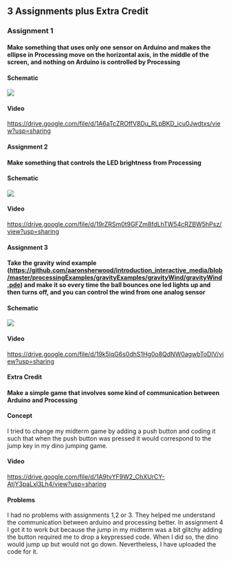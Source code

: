 ## 3 Assignments plus Extra Credit

### Assignment 1
#### Make something that uses only one sensor on Arduino and makes the ellipse in Processing move on the horizontal axis, in the middle of the screen, and nothing on Arduino is controlled by Processing

#### Schematic 

![](20211123_.143858jpg)
#### Video
https://drive.google.com/file/d/1A6aTcZROffV8Du_RLpBKD_icu0Jwdtxs/view?usp=sharing
#### Assignment 2
#### Make something that controls the LED brightness from Processing

#### Schematic 
![](20211123_.143902jpg)
#### Video
https://drive.google.com/file/d/19rZRSm0t9GFZm8fdLhTW54cRZBW5hPsz/view?usp=sharing
#### Assignment 3
#### Take the gravity wind example (https://github.com/aaronsherwood/introduction_interactive_media/blob/master/processingExamples/gravityExamples/gravityWind/gravityWind.pde) and make it so every time the ball bounces one led lights up and then turns off, and you can control the wind from one analog sensor

#### Schematic 
![](20211123_.143907jpg)
#### Video
https://drive.google.com/file/d/19k5lqG6s0dhS1Hg0o8QdNW0agwbToDlV/view?usp=sharing

#### Extra Credit 
#### Make a simple game that involves some kind of communication between Arduino and Processing

#### Concept 
I tried to change my midterm game by adding a push button and coding it such that when the push button was pressed it would correspond to the jump key in my dino jumping game. 

#### Video
https://drive.google.com/file/d/1A9tvYF9W2_ChXUrCY-AtjY3paLxl3Lh4/view?usp=sharing

#### Problems
I had no problems with assignments 1,2 or 3. They helped me understand the communication between arduino and processing better.
In assignment 4 I got it to work but because the jump in my midterm was a bit glitchy adding the button required me to drop a keypressed code. When I did so, the dino would jump up but would not go down. Nevertheless, I have uploaded the code for it. 


